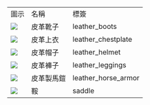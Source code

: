 <table>
	<tablebody>
		<tr>
			<td>圖示</td>
			<td>名稱</td>
			<td>標簽</td>
		</tr>
		<tr>
			<td><img src="C:/Users/seese/Files/Projects/MC_datapacks/recipe_auto_manual/LemonTea_auto_recipes/output/mc_icon/combat/leather_boots.png"></td>
			<td>皮革靴子</td>
			<td>leather_boots</td>
		</tr>
		<tr>
			<td><img src="C:/Users/seese/Files/Projects/MC_datapacks/recipe_auto_manual/LemonTea_auto_recipes/output/mc_icon/combat/leather_chestplate.png"></td>
			<td>皮革上衣</td>
			<td>leather_chestplate</td>
		</tr>
		<tr>
			<td><img src="C:/Users/seese/Files/Projects/MC_datapacks/recipe_auto_manual/LemonTea_auto_recipes/output/mc_icon/combat/leather_helmet.png"></td>
			<td>皮革帽子</td>
			<td>leather_helmet</td>
		</tr>
		<tr>
			<td><img src="C:/Users/seese/Files/Projects/MC_datapacks/recipe_auto_manual/LemonTea_auto_recipes/output/mc_icon/combat/leather_leggings.png"></td>
			<td>皮革褲子</td>
			<td>leather_leggings</td>
		</tr>
		<tr>
			<td><img src="C:/Users/seese/Files/Projects/MC_datapacks/recipe_auto_manual/LemonTea_auto_recipes/output/mc_icon/misc/horse_armor/leather_horse_armor.png"></td>
			<td>皮革製馬鎧</td>
			<td>leather_horse_armor</td>
		</tr>
		<tr>
			<td><img src="C:/Users/seese/Files/Projects/MC_datapacks/recipe_auto_manual/LemonTea_auto_recipes/output/mc_icon/transportation/saddle.png"></td>
			<td>鞍</td>
			<td>saddle</td>
		</tr>
	</tablebody>
</table>